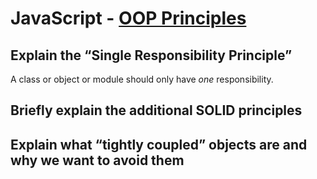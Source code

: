# JavaScript - [OOP Principles](https://www.theodinproject.com/paths/full-stack-javascript/courses/javascript/lessons/oop-principles)

## Explain the “Single Responsibility Principle”
A class or object or module should only have _one_ responsibility. 
## Briefly explain the additional SOLID principles
## Explain what “tightly coupled” objects are and why we want to avoid them
